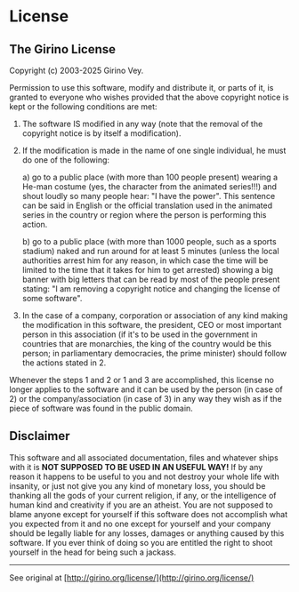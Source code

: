 # License

## The Girino License

Copyright (c) 2003-2025 Girino Vey.

Permission to use this software, modify and distribute it, or parts of
it, is granted to everyone who wishes provided that the above
copyright notice is kept or the following conditions are met:

1) The software IS modified in any way (note that the removal of the
copyright notice is by itself a modification).

2) If the modification is made in the name of one single individual,
he must do one of the following:

   a) go to a public place (with more than 100 people present) wearing a
   He-man costume (yes, the character from the animated series!!!) and
   shout loudly so many people hear: "I have the power". This sentence can
   be said in English or the official translation used in the animated
   series in the country or region where the person is performing this
   action.

   b) go to a public place (with more than 1000 people, such as a sports
   stadium) naked and run around for at least 5 minutes (unless the
   local authorities arrest him for any reason, in which case the time
   will be limited to the time that it takes for him to get arrested)
   showing a big banner with big letters that can be read by most of the
   people present stating: "I am removing a copyright notice and
   changing the license of some software".

3) In the case of a company, corporation or association of any kind
making the modification in this software, the president, CEO or most
important person in this association (if it's to be used in the
government in countries that are monarchies, the king of the country
would be this person; in parliamentary democracies, the prime
minister) should follow the actions stated in 2.

Whenever the steps 1 and 2 or 1 and 3 are accomplished, this license
no longer applies to the software and it can be used by the person (in
case of 2) or the company/association (in case of 3) in any way they
wish as if the piece of software was found in the public domain.

## Disclaimer

This software and all associated documentation, files and whatever
ships with it is **NOT SUPPOSED TO BE USED IN AN USEFUL WAY!** If by any
reason it happens to be useful to you and not destroy your whole life
with insanity, or just not give you any kind of monetary loss, you
should be thanking all the gods of your current religion, if any, or
the intelligence of human kind and creativity if you are an atheist.
You are not supposed to blame anyone except for yourself if this
software does not accomplish what you expected from it and no one
except for yourself and your company should be legally liable for any
losses, damages or anything caused by this software. If you ever think
of doing so you are entitled the right to shoot yourself in the head
for being such a jackass.

---

See original at [http://girino.org/license/](http://girino.org/license/)